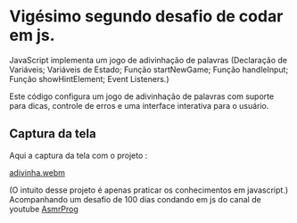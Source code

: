# Vigésimo segundo desafio de codar em js.
JavaScript implementa um jogo de adivinhação de palavras (Declaração de Variáveis; Variáveis de Estado;
Função startNewGame; Função handleInput; Função showHintElement; Event Listeners.)

Este código configura um jogo de adivinhação de palavras com suporte para dicas, controle de erros e uma interface interativa para o usuário.
## Captura da tela
Aqui a captura da tela com o projeto :

[adivinha.webm](https://github.com/77971904/-Desafio-de-codar-em-javascript22/assets/108705247/edf1476a-a8d8-49f7-a4e2-4762ecae8f73)

(O intuito desse projeto é apenas praticar os conhecimentos em javascript.)
Acompanhando um desafio de 100 dias condando em js do canal de youtube <a href="youtube.com/channel/UCJqXkOwrq7uBn-sn_Fvce9Q?sub_confirmation=1">AsmrProg</a>
